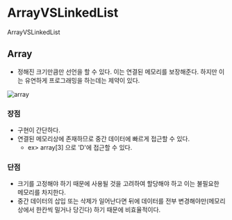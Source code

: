 # ArrayVSLinkedList
ArrayVSLinkedList

## Array
* 정해진 크기만큼만 선언을 할 수 있다. 이는 연결된 메모리를 보장해준다. 하지만 이는 유연하게 프로그래밍을 하는데는 제약이 있다.

![array](https://user-images.githubusercontent.com/24876345/104252125-9d030780-54b4-11eb-9509-c332433db53a.png)

### 장점

* 구현이 간단하다.
* 연결된 메모리상에 존재하므로 중간 데이터에 빠르게 접근할 수 있다. 
  - ex> array[3] 으로 'D'에 접근할 수 있다.

### 단점

* 크기를 고정해야 하기 때문에 사용될 것을 고려하여 할당해야 하고 이는 불필요한 메모리를 차지한다.
* 중간 데이터의 삽입 또는 삭제가 일어난다면 뒤에 데이터를 전부 변경해야만(메모리상에서 한칸씩 밀거나 당긴다) 하기 때문에 비효율적이다.
